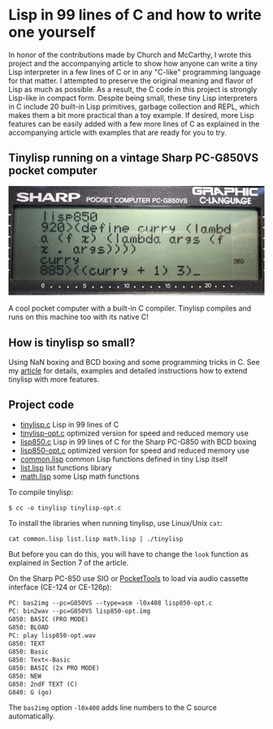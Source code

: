 # Lisp in 99 lines of C and how to write one yourself

In honor of the contributions made by Church and McCarthy, I wrote this project and the accompanying article to show how anyone can write a tiny Lisp interpreter in a few lines of C or in any "C-like" programming language for that matter.  I attempted to preserve the original meaning and flavor of Lisp as much as possible.  As a result, the C code in this project is strongly Lisp-like in compact form.  Despite being small, these tiny Lisp interpreters in C include 20 built-in Lisp primitives, garbage collection and REPL, which makes them a bit more practical than a toy example.  If desired, more Lisp features can be easily added with a few more lines of C as explained in the accompanying article with examples that are ready for you to try.

## Tinylisp running on a vintage Sharp PC-G850VS pocket computer

![PC-G850](lisp850.jpg)

A cool pocket computer with a built-in C compiler.  Tinylisp compiles and runs on this machine too with its native C!

## How is tinylisp so small?

Using NaN boxing and BCD boxing and some programming tricks in C.  See my [article](tinylisp.pdf) for details, examples and detailed instructions how to extend tinylisp with more features.

## Project code

- [tinylisp.c](src/tinylisp.c) Lisp in 99 lines of C
- [tinylisp-opt.c](src/tinylisp-opt.c) optimized version for speed and reduced memory use
- [lisp850.c](src/lisp850.c) Lisp in 99 lines of C for the Sharp PC-G850 with BCD boxing
- [lisp850-opt.c](src/lisp850-opt.c) optimized version for speed and reduced memory use
- [common.lisp](src/common.lisp) common Lisp functions defined in tiny Lisp itself
- [list.lisp](src/list.lisp) list functions library
- [math.lisp](src/math.lisp) some Lisp math functions

To compile tinylisp:
~~~
$ cc -o tinylisp tinylisp-opt.c
~~~
To install the libraries when running tinylisp, use Linux/Unix `cat`:
~~~
cat common.lisp list.lisp math.lisp | ./tinylisp
~~~
But before you can do this, you will have to change the `look` function as explained in Section 7 of the article.

On the Sharp PC-850 use SIO or [PocketTools](https://www.peil-partner.de/ifhe.de/sharp/) to load via audio cassette interface (CE-124 or CE-126p):
~~~
PC: bas2img --pc=G850VS --type=asm -l0x408 lisp850-opt.c
PC: bin2wav --pc=G850VS lisp850-opt.img
G850: BASIC (PRO MODE)
G850: BLOAD
PC: play lisp850-opt.wav
G850: TEXT
G850: Basic
G850: Text<-Basic
G850: BASIC (2x PRO MODE)
G850: NEW
G850: 2ndF TEXT (C)
G840: G (go)
~~~
The `bas2img` option `-l0x400` adds line numbers to the C source automatically.
